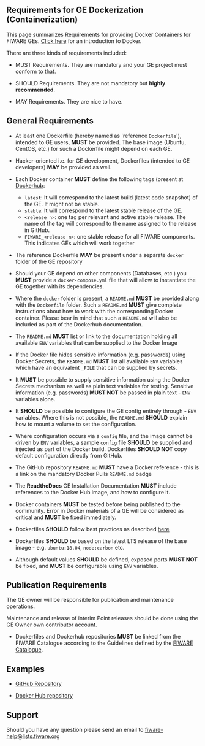 ## Requirements for GE Dockerization (Containerization)

This page summarizes Requirements for providing Docker Containers for FIWARE
GEs. [Click here](https://docs.docker.com/engine/understanding-docker/) for an
introduction to Docker.

There are three kinds of requirements included:

-   MUST Requirements. They are mandatory and your GE project must conform to
    that.

-   SHOULD Requirements. They are not mandatory but **highly recommended**.

-   MAY Requirements. They are nice to have.

## General Requirements

-   At least one Dockerfile (hereby named as 'reference `Dockerfile`'), intended
    to GE users, **MUST** be provided. The base image (Ubuntu, CentOS, etc.) for
    such a Dockerfile might depend on each GE.

-   Hacker-oriented i.e. for GE development, Dockerfiles (intended to GE
    developers) **MAY** be provided as well.

-   Each Docker container **MUST** define the following tags (present at
    [Dockerhub](https://hub.docker.com/):

    -   `latest`: It will correspond to the latest build (latest code snapshot)
        of the GE. It might not be stable.
    -   `stable`: It will correspond to the latest stable release of the GE.
    -   `<release n>`: one tag per relevant and active stable release. The name
        of the tag will correspond to the name assigned to the release in
        GitHub.
    -   `FIWARE_<release n>`: one stable release for all FIWARE components. This
        indicates GEs which will work together

-   The reference Dockerfile **MAY** be present under a separate `docker` folder
    of the GE repository

-   Should your GE depend on other components (Databases, etc.) you **MUST**
    provide a `docker-compose.yml` file that will allow to instantiate the GE
    together with its dependencies.

-   Where the `docker` folder is present, a `README.md` **MUST** be provided
    along with the `Dockerfile` folder. Such a `README.md` **MUST** give
    complete instructions about how to work with the corresponding Docker
    container. Please bear in mind that such a `README.md` will also be included
    as part of the Dockerhub documentation.
-   The `README.md` **MUST** list or link to the documentation holding all
    available `ENV` variables that can be supplied to the Docker Image

-   If the Docker file hides sensitive information (e.g. passwords) using Docker
    Secrets, the `README.md` **MUST** list all available `ENV` variables which
    have an equivalent `_FILE` that can be supplied by secrets.

-   It **MUST** be possible to supply sensitive information using the Docker
    Secrets mechanism as well as plain text variables for testing. Sensitive
    information (e.g. passwords) **MUST NOT** be passed in plain text - `ENV`
    variables alone.

-   It **SHOULD** be possible to configure the GE config entirely through -
    `ENV` variables. Where this is not possible, the `README.md` **SHOULD**
    explain how to mount a volume to set the configuration.

-   Where configuration occurs via a `config` file, and the image cannot be
    driven by `ENV` variables, a sample `config` file **SHOULD** be supplied and
    injected as part of the Docker build. Dockerfiles **SHOULD NOT** copy
    default configuration directly from GitHub.

-   The GitHub repository `README.md` **MUST** have a Docker reference - this is
    a link on the mandatory Docker Pulls `README.md` badge

-   The **ReadtheDocs** GE Installation Documentation **MUST** include
    references to the Docker Hub image, and how to configure it.

-   Docker containers **MUST** be tested before being published to the
    community. Error in Docker materials of a GE will be considered as critical
    and **MUST** be fixed immediately.

-   Dockerfiles **SHOULD** follow best practices as described
    [here](https://docs.docker.com/articles/dockerfile_best-practices/)

-   Dockerfiles **SHOULD** be based on the latest LTS release of the base
    image - e.g. `ubuntu:18.04`, `node:carbon` etc.

-   Although default values **SHOULD** be defined, exposed ports **MUST NOT** be
    fixed, and **MUST** be configurable using `ENV` variables.

## Publication Requirements

The GE owner will be responsible for publication and maintenance operations.

Maintenance and release of interim Point releases should be done using the GE
Owner own contributor account.

-   Dockerfiles and Dockerhub repositories **MUST** be linked from the FIWARE
    Catalogue according to the Guidelines defined by the
    [FIWARE Catalogue](http://forge.fiware.org/plugins/mediawiki/wiki/fiware/index.php/Working_with_the_FIWARE_catalogue#Creating_instances).

## Examples

-   [GitHub Repository](https://github.com/telefonicaid/fiware-orion/tree/master/docker)

-   [Docker Hub repository](https://registry.hub.docker.com/u/fiware/orion/)

## Support

Should you have any question please send an email to
[fiware-help@lists.fiware.org](mailto:fiware-help@lists.fiware.org)
